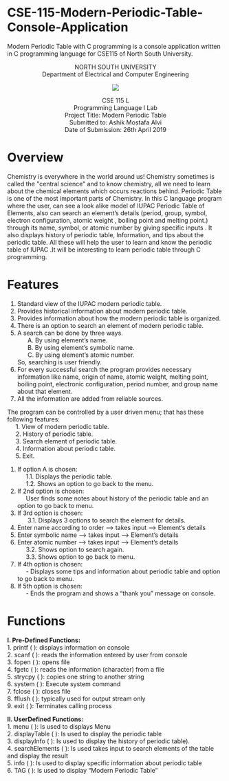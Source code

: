 # CSE-115-Modern-Periodic-Table-Console-Application
Modern Periodic Table with C programming is a console application written in C programming language for CSE115 of North South University. 

<p align="center">
   NORTH SOUTH UNIVERSITY<br>
   Department of Electrical and Computer Engineering
<p>
<p align="center">
  <img src="https://user-images.githubusercontent.com/63312173/169691760-a83acee4-4afd-424a-a34a-986a9d5e06c6.png">
</p>
<p align="center">
   CSE 115 L<br>
   Programming Language I Lab<br>
   Project Title: Modern Periodic Table<br>
   Submitted to: Ashik Mostafa Alvi<br>
   Date of Submission: 26th April 2019<br>
 <p>

# Overview
Chemistry is everywhere in the world around us! Chemistry sometimes is called the "central science" and to know chemistry, all we need to learn about the chemical elements which occurs reactions behind. Periodic Table is one of the most important parts of Chemistry.  In this C language program where the user, can see a look alike model of IUPAC Periodic Table of Elements, also can search an element’s details (period, group, symbol, electron configuration, atomic weight , boiling point and melting point.) through its name, symbol, or atomic number by  giving specific inputs . It also displays history of periodic table, Information, and tips about the periodic table. All these will help the user to learn and know the periodic table of IUPAC .It will be interesting to learn periodic table through C programming.

# Features
1. Standard view of the IUPAC modern periodic table.
2. Provides historical information about modern periodic table.  
3. Provides information about how the modern periodic table is organized.
4. There is an option to search an element of modern periodic table. 
5. A search can be done by three ways.<br>
      &nbsp; &nbsp; &nbsp;  A.	By using element’s name.<br>
      &nbsp; &nbsp; &nbsp;  B.	By using element’s symbolic name.<br>
      &nbsp; &nbsp; &nbsp;  C.	By using element’s atomic number.<br>
So, searching is user friendly.
6. For every successful search the program provides necessary information like name, origin of name, atomic weight, melting point, boiling point, electronic configuration, period number, and group name about that element.<br>
7. All the information are added from reliable sources.  
    
The program can be controlled by a user driven menu; that has these following features:<br> 
      &nbsp; &nbsp; &nbsp;1. View of modern periodic table.<br>
      &nbsp; &nbsp; &nbsp;2. History of periodic table.   
      &nbsp; &nbsp; &nbsp;3. Search element of periodic table.<br> 
      &nbsp; &nbsp; &nbsp;4. Information about periodic table.<br>
      &nbsp; &nbsp; &nbsp;5. Exit.
1. If option A is chosen:<br>
          &nbsp; &nbsp; &nbsp;1.1. Displays the periodic table.<br>
          &nbsp; &nbsp; &nbsp;1.2. Shows an option to go back to the menu.<br>
2. If 2nd option is chosen:<br>
         &nbsp; &nbsp; &nbsp;User finds some notes about history of the periodic table and an option to go back to menu.<br> 
3. If 3rd option is chosen:<br>
          &nbsp; &nbsp; &nbsp; 3.1. Displays 3 options to search the element for details.<br>
1. Enter name according to order --> takes input --> Element’s details<br>
2. Enter symbolic name --> takes input --> Element’s details<br>                       
3. Enter atomic number --> takes input --> Element’s details<br>
          &nbsp; &nbsp; &nbsp;3.2. Shows option to search again.<br>
          &nbsp; &nbsp; &nbsp;3.3. Shows option to go back to menu.<br>
4. If 4th option is chosen:<br>
          &nbsp; &nbsp; &nbsp;- Displays some tips and information about periodic table and option to go back to menu.<br>
5. If 5th option is chosen:<br>
          &nbsp; &nbsp; &nbsp;- Ends the program and shows a “thank you” message on console.<br>

# Functions 
<b>I. Pre-Defined Functions:</b><br>
      1. printf ( ): displays information on console<br>
      2. scanf ( ): reads the information entered by user from console<br>
      3. fopen ( ): opens file<br>
      4. fgetc ( ): reads the information (character) from a file<br>
      5. strycpy ( ): copies one string to another string<br>
      6. system ( ): Execute system command<br>
      7. fclose ( ): closes file<br>
      8. fflush ( ):  typically used for output stream only<br>
      9. exit ( ):   Terminates calling process<br>
               
<b>II. UserDefined Functions:</b><br>
      1.	menu ( ): Is used to displays Menu<br>
      2.	displayTable ( ): Is used to display the periodic table<br>
      3.	displayInfo ( ): Is used to display the history of periodic table).<br>
      4.	searchElements ( ): Is used takes input to search elements of the table and display the result<br>
      5.	info ( ): Is used to display specific information about periodic table<br>
      6.	TAG ( ): Is used to display “Modern Periodic Table”<br>
